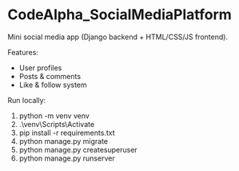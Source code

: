 # CodeAlpha_SocialMediaPlatform

Mini social media app (Django backend + HTML/CSS/JS frontend).

Features:
- User profiles
- Posts & comments
- Like & follow system

Run locally:
1. python -m venv venv
2. .\venv\Scripts\Activate
3. pip install -r requirements.txt
4. python manage.py migrate
5. python manage.py createsuperuser
6. python manage.py runserver
